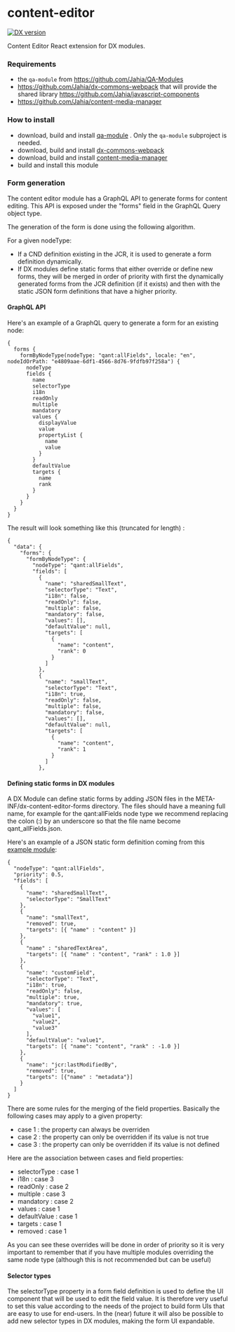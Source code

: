 content-editor
==============
[![DX version][dx-image]][dx-url]

Content Editor React extension for DX modules.

### Requirements
- the `qa-module` from https://github.com/Jahia/QA-Modules
- https://github.com/Jahia/dx-commons-webpack that will provide the shared library https://github.com/Jahia/javascript-components
- https://github.com/Jahia/content-media-manager
### How to install

- download, build and install [qa-module](https://github.com/Jahia/QA-Modules) . Only the `qa-module` subproject is needed.
- download, build and install [dx-commons-webpack](https://github.com/Jahia/dx-commons-webpack)
- download, build and install [content-media-manager](https://github.com/Jahia/content-media-manager/tree)
- build and install this module

[dx-image]: https://img.shields.io/badge/DX-7.3.0.0-blue.svg
[dx-url]: https://www.jahia.com

### Form generation

The content editor module has a GraphQL API to generate forms for content editing.
This API is exposed under the "forms" field in the GraphQL Query object type.

The generation of the form is done using the following algorithm.

For a given nodeType:

- If a CND definition existing in the JCR, it is used to generate a form definition dynamically.
- If DX modules define static forms that either override or define new forms, they will be merged in order of priority
with first the dynamically generated forms from the JCR definition (if it exists) and then with the static JSON form 
definitions that have a higher priority.

#### GraphQL API

Here's an example of a GraphQL query to generate a form for an existing node:

    {
      forms {
        formByNodeType(nodeType: "qant:allFields", locale: "en", nodeIdOrPath: "e4809aae-6df1-4566-8d76-9fdfb97f258a") {
          nodeType
          fields {
            name
            selectorType
            i18n
            readOnly
            multiple
            mandatory
            values {
              displayValue
              value
              propertyList {
                name
                value
              }
            }
            defaultValue
            targets {
              name
              rank
            }
          }
        }
      }
    }

The result will look something like this (truncated for length) : 

    {
      "data": {
        "forms": {
          "formByNodeType": {
            "nodeType": "qant:allFields",
            "fields": [
              {
                "name": "sharedSmallText",
                "selectorType": "Text",
                "i18n": false,
                "readOnly": false,
                "multiple": false,
                "mandatory": false,
                "values": [],
                "defaultValue": null,
                "targets": [
                  {
                    "name": "content",
                    "rank": 0
                  }
                ]
              },
              {
                "name": "smallText",
                "selectorType": "Text",
                "i18n": true,
                "readOnly": false,
                "multiple": false,
                "mandatory": false,
                "values": [],
                "defaultValue": null,
                "targets": [
                  {
                    "name": "content",
                    "rank": 1
                  }
                ]
              },



#### Defining static forms in DX modules

A DX Module can define static forms by adding JSON files in the META-INF/dx-content-editor-forms directory. The files 
should have a meaning full name, for example for the qant:allFields node type we recommend replacing the colon (:) by an 
underscore so that the file name become qant_allFields.json.

Here's an example of a JSON static form definition coming from this [example module](https://github.com/Jahia/content-editor-formdef-test-module): 

    {
      "nodeType": "qant:allFields",
      "priority": 0.5,
      "fields": [
        {
          "name": "sharedSmallText",
          "selectorType": "SmallText"
        },
        {
          "name": "smallText",
          "removed": true,
          "targets": [{ "name" : "content" }]
        },
        {
          "name" : "sharedTextArea",
          "targets": [{ "name" : "content", "rank" : 1.0 }]
        },
        {
          "name": "customField",
          "selectorType": "Text",
          "i18n": true,
          "readOnly": false,
          "multiple": true,
          "mandatory": true,
          "values": [
            "value1",
            "value2",
            "value3"
          ],
          "defaultValue": "value1",
          "targets": [{ "name": "content", "rank" : -1.0 }]
        },
        {
          "name": "jcr:lastModifiedBy",
          "removed": true,
          "targets": [{"name" : "metadata"}]
        }
      ]
    } 
    
There are some rules for the merging of the field properties. Basically the following cases may apply to a given property:
- case 1 : the property can always be overriden 
- case 2 : the property can only be overridden if its value is not true
- case 3 : the property can only be overridden if its value is not defined

Here are the association between cases and field properties:

- selectorType : case 1
- i18n : case 3
- readOnly : case 2
- multiple : case 3
- mandatory : case 2
- values : case 1
- defaultValue : case 1
- targets : case 1
- removed : case 1

As you can see these overrides will be done in order of priority so it is very important to remember that if you have 
multiple modules overriding the same node type (although this is not recommended but can be useful)

#### Selector types

The selectorType property in a form field definition is used to define the UI component that will be used to edit the
field value. It is therefore very useful to set this value according to the needs of the project to build form UIs that 
are easy to use for end-users. In the (near) future it will also be possible to add new selector types in DX modules,
making the form UI expandable.
        